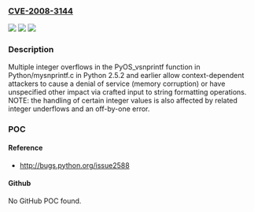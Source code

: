 ### [CVE-2008-3144](https://cve.mitre.org/cgi-bin/cvename.cgi?name=CVE-2008-3144)
![](https://img.shields.io/static/v1?label=Product&message=n%2Fa&color=blue)
![](https://img.shields.io/static/v1?label=Version&message=n%2Fa&color=blue)
![](https://img.shields.io/static/v1?label=Vulnerability&message=n%2Fa&color=brighgreen)

### Description

Multiple integer overflows in the PyOS_vsnprintf function in Python/mysnprintf.c in Python 2.5.2 and earlier allow context-dependent attackers to cause a denial of service (memory corruption) or have unspecified other impact via crafted input to string formatting operations.  NOTE: the handling of certain integer values is also affected by related integer underflows and an off-by-one error.

### POC

#### Reference
- http://bugs.python.org/issue2588

#### Github
No GitHub POC found.

